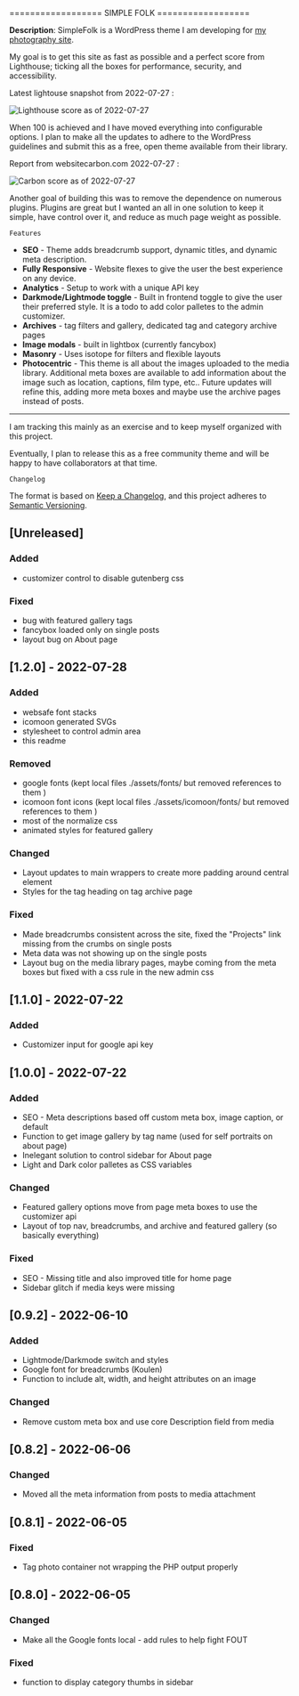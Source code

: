 ================== SIMPLE FOLK ==================

**Description**: SimpleFolk is a WordPress theme I am developing for [my photography site](https://www.folkphotography.com).

My goal is to get this site as fast as possible and a perfect score from Lighthouse; ticking all the boxes for performance, security, and accessibility.

Latest lightouse snapshot from 2022-07-27 :

![Lighthouse score as of 2022-07-27](./readme/lightouse-2.jpg)

When 100 is achieved and I have moved everything into configurable options. I plan to make all the updates to adhere to the WordPress guidelines and submit this as a free, open theme available from their library.

Report from websitecarbon.com 2022-07-27 :

![Carbon score as of 2022-07-27](./readme/websitecarbon.jpg)

Another goal of building this was to remove the dependence on numerous plugins. Plugins are great but I wanted an all in one solution to keep it simple, have control over it, and reduce as much page weight as possible.

    Features

- **SEO** - Theme adds breadcrumb support, dynamic titles, and dynamic meta description.
- **Fully Responsive** - Website flexes to give the user the best experience on any device.
- **Analytics** - Setup to work with a unique API key
- **Darkmode/Lightmode toggle** - Built in frontend toggle to give the user their preferred style. It is a todo to add color palletes to the admin customizer.
- **Archives** - tag filters and gallery, dedicated tag and category archive pages
- **Image modals** - built in lightbox (currently fancybox)
- **Masonry** - Uses isotope for filters and flexible layouts
- **Photocentric** - This theme is all about the images uploaded to the media library. Additional meta boxes are available to add information about the image such as location, captions, film type, etc.. Future updates will refine this, adding more meta boxes and maybe use the archive pages instead of posts.

---

I am tracking this mainly as an exercise and to keep myself organized with this project.

Eventually, I plan to release this as a free community theme and will be happy to have collaborators at that time.

    Changelog

The format is based on [Keep a Changelog](https://keepachangelog.com/en/1.0.0/),
and this project adheres to [Semantic Versioning](https://semver.org/spec/v2.0.0.html).

## [Unreleased]

### Added

- customizer control to disable gutenberg css

### Fixed

- bug with featured gallery tags
- fancybox loaded only on single posts
- layout bug on About page

## [1.2.0] - 2022-07-28

### Added

- websafe font stacks
- icomoon generated SVGs
- stylesheet to control admin area
- this readme

### Removed

- google fonts (kept local files ./assets/fonts/ but removed references to them )
- icomoon font icons (kept local files ./assets/icomoon/fonts/ but removed references to them )
- most of the normalize css
- animated styles for featured gallery

### Changed

- Layout updates to main wrappers to create more padding around central element
- Styles for the tag heading on tag archive page

### Fixed

- Made breadcrumbs consistent across the site, fixed the "Projects" link missing from the crumbs on single posts
- Meta data was not showing up on the single posts
- Layout bug on the media library pages, maybe coming from the meta boxes but fixed with a css rule in the new admin css

## [1.1.0] - 2022-07-22

### Added

- Customizer input for google api key

## [1.0.0] - 2022-07-22

### Added

- SEO - Meta descriptions based off custom meta box, image caption, or default
- Function to get image gallery by tag name (used for self portraits on about page)
- Inelegant solution to control sidebar for About page
- Light and Dark color palletes as CSS variables

### Changed

- Featured gallery options move from page meta boxes to use the customizer api
- Layout of top nav, breadcrumbs, and archive and featured gallery (so basically everything)

### Fixed

- SEO - Missing title and also improved title for home page
- Sidebar glitch if media keys were missing

## [0.9.2] - 2022-06-10

### Added

- Lightmode/Darkmode switch and styles
- Google font for breadcrumbs (Koulen)
- Function to include alt, width, and height attributes on an image

### Changed

- Remove custom meta box and use core Description field from media

## [0.8.2] - 2022-06-06

### Changed

- Moved all the meta information from posts to media attachment

## [0.8.1] - 2022-06-05

### Fixed

- Tag photo container not wrapping the PHP output properly

## [0.8.0] - 2022-06-05

### Changed

- Make all the Google fonts local - add rules to help fight FOUT

### Fixed

- function to display category thumbs in sidebar
